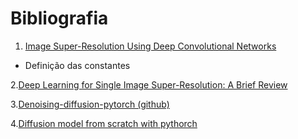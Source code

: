 # Bibliografia

1. [Image Super-Resolution Using Deep Convolutional Networks](https://ieeexplore.ieee.org/document/7115171)

- Definição das constantes

2.[Deep Learning for Single Image Super-Resolution: A Brief Review](https://arxiv.org/abs/1909.11502)

3.[Denoising-diffusion-pytorch (github)](https://github.com/lucidrains/denoising-diffusion-pytorch)

4.[Diffusion model from scratch with pythorch](https://towardsdatascience.com/diffusion-model-from-scratch-in-pytorch-ddpm-9d9760528946)
